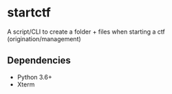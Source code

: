 # startctf
A script/CLI to create a folder + files when starting a ctf (origination/management) 

## Dependencies
- Python 3.6+
- Xterm